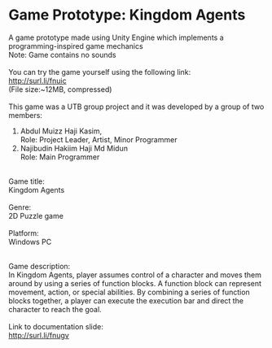 # Game Prototype: Kingdom Agents
A game prototype made using Unity Engine which implements a programming-inspired game mechanics <br />
Note: Game contains no sounds
<br/><br/>
You can try the game yourself using the following link: <br />http://surl.li/fnuic
<br />(File size:~12MB, compressed)<br/><br/>
This game was a UTB group project and it was developed by a group of two members:<br/>
1. Abdul Muizz Haji Kasim, <br/>
   Role: Project Leader, Artist, Minor Programmer<br/>
2. Najibudin Hakiim Haji Md Midun<br/>
   Role: Main Programmer
<br/><br/>

Game title: <br/>Kingdom Agents
<br/><br/>
Genre: <br/>2D Puzzle game
<br/><br/>
Platform: <br/>Windows PC
<br/><br/>

Game description: <br/>
In Kingdom Agents, player assumes control of a character and moves them around by using a series of function blocks. A function block can represent movement, action, or special abilities. By combining a series of function blocks together, a player can execute the execution bar and direct the character to reach the goal. 
<br/><br/>
Link to documentation slide:<br/>
http://surl.li/fnugv
